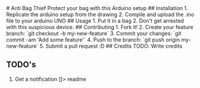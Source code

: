 <snippet>
  <content>
# Anti Bag Thief
Protect your bag with this Arduino setup
## Installation
1. Replicate the arduino setup from the drawing
2. Compile and upload the .ino file to your arduino UNO
## Usage
1. Put it in a bag
2. Don't get arrested with this suspicious device.
## Contributing
1. Fork it!
2. Create your feature branch: `git checkout -b my-new-feature`
3. Commit your changes: `git commit -am 'Add some feature'`
4. Push to the branch: `git push origin my-new-feature`
5. Submit a pull request :D
## Credits
TODO: Write credits

## TODO's
1. Get a notification
]]></content>
  <tabTrigger>readme</tabTrigger>
</snippet>
